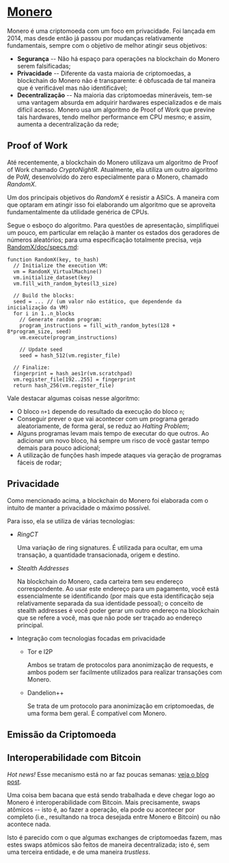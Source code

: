 # [Monero](https://www.getmonero.org/)

Monero é uma criptomoeda com um foco em privacidade. Foi lançada em 2014, mas desde então já passou por mudanças relativamente fundamentais, sempre com o objetivo de melhor atingir seus objetivos:

- **Segurança** -- Não há espaço para operações na blockchain do Monero serem falsificadas;
- **Privacidade** -- Diferente da vasta maioria de criptomoedas, a blockchain do Monero não é transparente: é obfuscada de tal maneira que é verificável mas não identificável;
- **Decentralização** -- Na maioria das criptomoedas mineráveis, tem-se uma vantagem absurda em adquirir hardwares especializados e de mais difícil acesso. Monero usa um algoritmo de Proof of Work que previne tais hardwares, tendo melhor performance em CPU mesmo; e assim, aumenta a decentralização da rede;

## Proof of Work

Até recentemente, a blockchain do Monero utilizava um algoritmo de Proof of Work chamado _CryptoNightR_. Atualmente, ela utiliza um outro algoritmo de PoW, desenvolvido do zero especialmente para o Monero, chamado _RandomX_.

Um dos principais objetivos do _RandomX_ é resistir a ASICs. A maneira com que optaram em atingir isso foi elaborando um algoritmo que se aproveita fundamentalmente da utilidade genérica de CPUs.

Segue o esboço do algoritmo. Para questões de apresentação, simplifiquei um pouco, em particular em relação à manter os estados dos geradores de números aleatórios; para uma especificação totalmente precisa, veja [RandomX/doc/specs.md](https://github.com/tevador/RandomX/blob/master/doc/specs.md#2-algorithm-description):

```
function RandomX(key, to_hash)
  // Initialize the execution VM:
  vm = RandomX_VirtualMachine()
  vm.initialize_dataset(key)
  vm.fill_with_random_bytes(l3_size)

  // Build the blocks:
  seed = ... // (um valor não estático, que dependende da inicialização da VM)
  for i in 1..n_blocks
    // Generate random program:
    program_instructions = fill_with_random_bytes(128 + 8*program_size, seed)
    vm.execute(program_instructions)

    // Update seed
    seed = hash_512(vm.register_file)

  // Finalize:
  fingerprint = hash_aes1r(vm.scratchpad)
  vm.register_file[192..255] = fingerprint
  return hash_256(vm.register_file)
```

Vale destacar algumas coisas nesse algoritmo:

- O bloco `n+1` depende do resultado da execução do bloco `n`;
- Conseguir prever o que vai acontecer com um programa gerado aleatoriamente, de forma geral, se reduz ao _Halting Problem_;
- Alguns programas levam mais tempo de executar do que outros. Ao adicionar um novo bloco, há sempre um risco de você gastar tempo demais para pouco adicional;
- A utilização de funções hash impede ataques via geração de programas fáceis de rodar;

## Privacidade

Como mencionado acima, a blockchain do Monero foi elaborada com o intuito de manter a privacidade o máximo possível.

Para isso, ela se utiliza de várias tecnologias:

- _RingCT_

  Uma variação de ring signatures. É utilizada para ocultar, em uma transação, a quantidade transacionada, origem e destino.

- _Stealth Addresses_

  Na blockchain do Monero, cada carteira tem seu endereço correspondente. Ao usar este endereço para um pagamento, você está essencialmente se identificando (por mais que esta identificação seja relativamente separada da sua identidade pessoal); o conceito de stealth addresses é você poder gerar um outro endereço na blockchain que se refere a você, mas que não pode ser traçado ao endereço principal.

- Integração com tecnologias focadas em privacidade

  - Tor e I2P

    Ambos se tratam de protocolos para anonimização de requests, e ambos podem ser facilmente utilizados para realizar transações com Monero.

  - Dandelion++

    Se trata de um protocolo para anonimização em criptomoedas, de uma forma bem geral. É compatível com Monero.

## Emissão da Criptomoeda

<!-- Descever regras para emissão da criptomoeda e se é inflacionária ou não. -->

## Interoperabilidade com Bitcoin

*Hot news!* Esse mecanismo está no ar faz poucas semanas: [veja o blog post](https://www.getmonero.org/2021/08/20/atomic-swaps.html).

Uma coisa bem bacana que está sendo trabalhada e deve chegar logo ao Monero é interoperabilidade com Bitcoin. Mais precisamente, swaps atômicos -- isto é, ao fazer a operação, ela pode ou acontecer por completo (i.e., resultando na troca desejada entre Monero e Bitcoin) ou não acontece nada.

Isto é parecido com o que algumas exchanges de criptomoedas fazem, mas estes swaps atômicos são feitos de maneira decentralizada; isto é, sem uma terceira entidade, e de uma maneira _trustless_.
